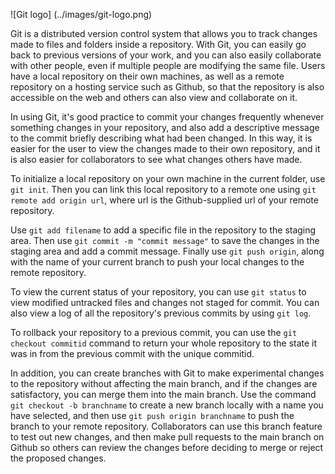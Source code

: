 ![Git logo] (../images/git-logo.png)

Git is a distributed version control system that allows you to track changes made to files and folders inside a repository. With Git, you can easily go back to previous versions of your work, and you can also easily collaborate with other people, even if multiple people are modifying the same file. Users have a local repository on their own machines, as well as a remote repository on a hosting service such as Github, so that the repository is also accessible on the web and others can also view and collaborate on it. 

In using Git, it's good practice to commit your changes frequently whenever something changes in your repository, and also add a descriptive message to the commit briefly describing what had been changed. In this way, it is easier for the user to view the changes made to their own repository, and it is also easier for collaborators to see what changes others have made. 

To initialize a local repository on your own machine in the current folder, use `git init`. Then you can link this local repository to a remote one using `git remote add origin url`, where url is the Github-supplied url of your remote repository. 

Use `git add filename` to add a specific file in the repository to the staging area. Then use `git commit -m "commit message"` to save the changes in the staging area and add a commit message. Finally use `git push origin`, along with the name of your current branch to push your local changes to the remote repository. 

To view the current status of your repository, you can use `git status` to view modified untracked files and changes not staged for commit. You can also view a log of all the repository's previous commits by using `git log`. 

To rollback your repository to a previous commit, you can use the `git checkout commitid` command to return your whole repository to the state it was in from the previous commit with the unique commitid. 

In addition, you can create branches with Git to make experimental changes to the repository without affecting the main branch, and if the changes are satisfactory, you can merge them into the main branch. Use the command `git checkout -b branchname` to create a new branch locally with a name you have selected, and then use `git push origin branchname` to push the branch to your remote repository. Collaborators can use this branch feature to test out new changes, and then make pull requests to the main branch on Github so others can review the changes before deciding to merge or reject the proposed changes. 







